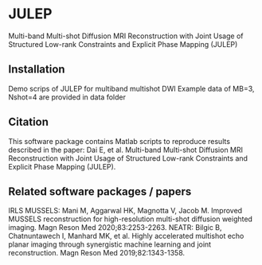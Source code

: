 # JULEP
Multi-band Multi-shot Diffusion MRI Reconstruction with Joint Usage of Structured Low-rank Constraints and Explicit Phase Mapping (JULEP)
## Installation
Demo scrips of JULEP for multiband multishot DWI
Example data of MB=3, Nshot=4 are provided in data folder
## Citation
This software package contains Matlab scripts to reproduce results described in the paper:
Dai E, et al. Multi-band Multi-shot Diffusion MRI Reconstruction with Joint Usage of Structured Low-rank Constraints and Explicit Phase Mapping (JULEP).
## Related software packages / papers
IRLS MUSSELS: Mani M, Aggarwal HK, Magnotta V, Jacob M. Improved MUSSELS reconstruction for high-resolution multi-shot diffusion weighted imaging. Magn Reson Med 2020;83:2253-2263.
NEATR: Bilgic B, Chatnuntawech I, Manhard MK, et al. Highly accelerated multishot echo planar imaging through synergistic machine learning and joint reconstruction. Magn Reson Med 2019;82:1343-1358.
